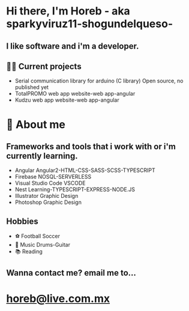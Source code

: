# Hi there, I'm Horeb - aka sparkyviruz11-shogundelqueso-

## I like software and i'm a developer.

## 👨‍💻 Current projects

- Serial communication library for arduino (C library) Open source, no published yet
- TotalPROMO web app website-web app-angular
- Kudzu web app website-web app-angular

# 🤠 About me

## Frameworks and tools that i work with or i'm currently learning.

- Angular Angular2-HTML-CSS-SASS-SCSS-TYPESCRIPT
- Firebase NOSQL-SERVERLESS
- Visual Studio Code VSCODE
- Nest Learning-TYPESCRIPT-EXPRESS-NODE.JS
- Illustrator Graphic Design
- Photoshop Graphic Design

## Hobbies

- ⚽ Football Soccer
- 🎸 Music Drums-Guitar
- 📚 Reading

## Wanna contact me? email me to...
# horeb@live.com.mx
